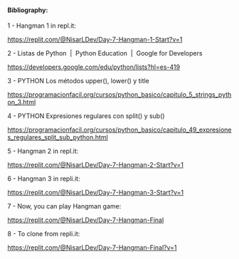 #### Bibliography:

1 - Hangman 1 in repl.it:

https://replit.com/@NisarLDev/Day-7-Hangman-1-Start?v=1

2 - Listas de Python  |  Python Education  |  Google for Developers

https://developers.google.com/edu/python/lists?hl=es-419


3 - PYTHON Los métodos upper(), lower() y title

https://programacionfacil.org/cursos/python_basico/capitulo_5_strings_python_3.html

4 - PYTHON Expresiones regulares con split() y sub()

https://programacionfacil.org/cursos/python_basico/capitulo_49_expresiones_regulares_split_sub_python.html

5 - Hangman 2 in repl.it:

https://replit.com/@NisarLDev/Day-7-Hangman-2-Start?v=1

6 - Hangman 3 in repli.it:

https://replit.com/@NisarLDev/Day-7-Hangman-3-Start?v=1

7 - Now, you can play Hangman game:

https://replit.com/@NisarLDev/Day-7-Hangman-Final

8 - To clone from repli.it:

https://replit.com/@NisarLDev/Day-7-Hangman-Final?v=1
